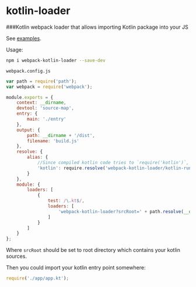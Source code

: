 # kotlin-loader

###Kotlin webpack loader that allows importing Kotlin package into your JS

See [examples](https://github.com/huston007/kotlin-loader/tree/master/examples/simple).

Usage:

```sh
npm i webpack-kotlin-loader --save-dev
```


`webpack.config.js`
```js
var path = require('path');
var webpack = require('webpack');

module.exports = {
    context: __dirname,
    devtool: 'source-map',
    entry: {
        main: './entry'
    },
    output: {
        path: __dirname + '/dist',
        filename: 'build.js'
    },
    resolve: {
        alias: {
            //Since compiled kotlin code tries to `require('kotlin')`, we have to tell him where it is
            'kotlin': require.resolve('webpack-kotlin-loader/kotlin-runtime')
        }
    },
    module: {
        loaders: [
            {
                test: /\.kt$/,
                loaders: [
                    'webpack-kotlin-loader?srcRoot=' + path.resolve(__dirname, './src')
                ]
            }
        ]
    }
};
```
Where `srcRoot` should be set to root directory which contains your kotlin sources.

Then you could import your kotlin entry point somewhere:
```js
require('./app/app.kt');
```